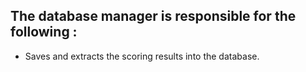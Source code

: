 ## The database manager is responsible for the following :
- Saves and extracts the scoring results into the database.